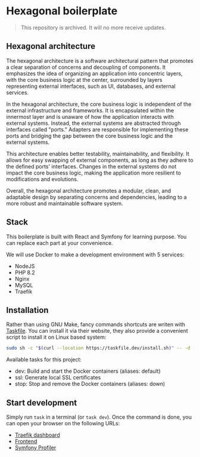 # Hexagonal boilerplate

> This repository is archived. It will no more receive updates.

## Hexagonal architecture

The hexagonal architecture is a software architectural pattern that promotes a clear separation of concerns and decoupling of components. It emphasizes the idea of organizing an application into concentric layers, with the core business logic at the center, surrounded by layers representing external interfaces, such as UI, databases, and external services.

In the hexagonal architecture, the core business logic is independent of the external infrastructure and frameworks. It is encapsulated within the innermost layer and is unaware of how the application interacts with external systems. Instead, the external systems are abstracted through interfaces called "ports." Adapters are responsible for implementing these ports and bridging the gap between the core business logic and the external systems.

This architecture enables better testability, maintainability, and flexibility. It allows for easy swapping of external components, as long as they adhere to the defined ports' interfaces. Changes in the external systems do not impact the core business logic, making the application more resilient to modifications and evolutions.

Overall, the hexagonal architecture promotes a modular, clean, and adaptable design by separating concerns and dependencies, leading to a more robust and maintainable software system.

## Stack

This boilerplate is built with React and Symfony for learning purpose. You can replace each part at your convenience.

We will use Docker to make a development environment with 5 services:

- NodeJS
- PHP 8.2
- Nginx
- MySQL
- Traefik

## Installation

Rather than using GNU Make, fancy commands shortcuts are writen with [Taskfile](https://taskfile.dev/). You can install it via their website, they also provide a convenient script to install it on Linux based system:

```sh
sudo sh -c "$(curl --location https://taskfile.dev/install.sh)" -- -d -b /usr/local/bin
```

Available tasks for this project:

- dev: Build and start the Docker containers (aliases: default)
- ssl: Generate local SSL certificates
- stop: Stop and remove the Docker containers (aliases: down)

## Start development

Simply run `task` in a terminal (or `task dev`). Once the command is done, you can open your browser on the following URLs:

- [Traefik dashboard](https://traefik.app.localhost)
- [Frontend](https://frontend.app.localhost)
- [Symfony Profiler](https://api.app.localhost/_profiler)
